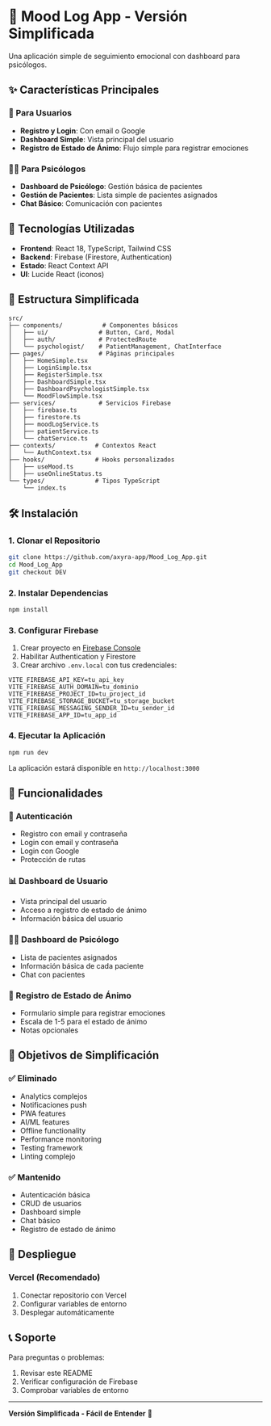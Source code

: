 # 🧠 Mood Log App - Versión Simplificada

Una aplicación simple de seguimiento emocional con dashboard para psicólogos.

## ✨ Características Principales

### 👤 Para Usuarios

- **Registro y Login**: Con email o Google
- **Dashboard Simple**: Vista principal del usuario
- **Registro de Estado de Ánimo**: Flujo simple para registrar emociones

### 👨‍⚕️ Para Psicólogos

- **Dashboard de Psicólogo**: Gestión básica de pacientes
- **Gestión de Pacientes**: Lista simple de pacientes asignados
- **Chat Básico**: Comunicación con pacientes

## 🚀 Tecnologías Utilizadas

- **Frontend**: React 18, TypeScript, Tailwind CSS
- **Backend**: Firebase (Firestore, Authentication)
- **Estado**: React Context API
- **UI**: Lucide React (iconos)

## 📁 Estructura Simplificada

```
src/
├── components/           # Componentes básicos
│   ├── ui/              # Button, Card, Modal
│   ├── auth/            # ProtectedRoute
│   └── psychologist/    # PatientManagement, ChatInterface
├── pages/               # Páginas principales
│   ├── HomeSimple.tsx
│   ├── LoginSimple.tsx
│   ├── RegisterSimple.tsx
│   ├── DashboardSimple.tsx
│   ├── DashboardPsychologistSimple.tsx
│   └── MoodFlowSimple.tsx
├── services/            # Servicios Firebase
│   ├── firebase.ts
│   ├── firestore.ts
│   ├── moodLogService.ts
│   ├── patientService.ts
│   └── chatService.ts
├── contexts/           # Contextos React
│   └── AuthContext.tsx
├── hooks/              # Hooks personalizados
│   ├── useMood.ts
│   ├── useOnlineStatus.ts
└── types/              # Tipos TypeScript
    └── index.ts
```

## 🛠️ Instalación

### 1. Clonar el Repositorio

```bash
git clone https://github.com/axyra-app/Mood_Log_App.git
cd Mood_Log_App
git checkout DEV
```

### 2. Instalar Dependencias

```bash
npm install
```

### 3. Configurar Firebase

1. Crear proyecto en [Firebase Console](https://console.firebase.google.com/)
2. Habilitar Authentication y Firestore
3. Crear archivo `.env.local` con tus credenciales:

```env
VITE_FIREBASE_API_KEY=tu_api_key
VITE_FIREBASE_AUTH_DOMAIN=tu_dominio
VITE_FIREBASE_PROJECT_ID=tu_project_id
VITE_FIREBASE_STORAGE_BUCKET=tu_storage_bucket
VITE_FIREBASE_MESSAGING_SENDER_ID=tu_sender_id
VITE_FIREBASE_APP_ID=tu_app_id
```

### 4. Ejecutar la Aplicación

```bash
npm run dev
```

La aplicación estará disponible en `http://localhost:3000`

## 📱 Funcionalidades

### 🔐 Autenticación

- Registro con email y contraseña
- Login con email y contraseña
- Login con Google
- Protección de rutas

### 📊 Dashboard de Usuario

- Vista principal del usuario
- Acceso a registro de estado de ánimo
- Información básica del usuario

### 👨‍⚕️ Dashboard de Psicólogo

- Lista de pacientes asignados
- Información básica de cada paciente
- Chat con pacientes

### 📝 Registro de Estado de Ánimo

- Formulario simple para registrar emociones
- Escala de 1-5 para el estado de ánimo
- Notas opcionales

## 🎯 Objetivos de Simplificación

### ✅ Eliminado

- Analytics complejos
- Notificaciones push
- PWA features
- AI/ML features
- Offline functionality
- Performance monitoring
- Testing framework
- Linting complejo

### ✅ Mantenido

- Autenticación básica
- CRUD de usuarios
- Dashboard simple
- Chat básico
- Registro de estado de ánimo

## 🚀 Despliegue

### Vercel (Recomendado)

1. Conectar repositorio con Vercel
2. Configurar variables de entorno
3. Desplegar automáticamente

## 📞 Soporte

Para preguntas o problemas:

1. Revisar este README
2. Verificar configuración de Firebase
3. Comprobar variables de entorno

---

**Versión Simplificada - Fácil de Entender** 🚀
